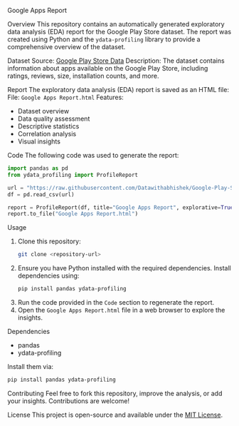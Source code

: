  Google Apps Report

 Overview
This repository contains an automatically generated exploratory data analysis (EDA) report for the Google Play Store dataset. The report was created using Python and the `ydata-profiling` library to provide a comprehensive overview of the dataset.

 Dataset
 Source: [Google Play Store Data](https://raw.githubusercontent.com/Datawithabhishek/Google-Play-Store-Data-Analysis/main/Play%20Store%20Data.csv)
Description: The dataset contains information about apps available on the Google Play Store, including ratings, reviews, size, installation counts, and more.

 Report
The exploratory data analysis (EDA) report is saved as an HTML file:
File: `Google Apps Report.html`
Features:
  - Dataset overview
  - Data quality assessment
  - Descriptive statistics
  - Correlation analysis
  - Visual insights

 Code
The following code was used to generate the report:

```python
import pandas as pd
from ydata_profiling import ProfileReport

url = "https://raw.githubusercontent.com/Datawithabhishek/Google-Play-Store-Data-Analysis/main/Play%20Store%20Data.csv"
df = pd.read_csv(url)

report = ProfileReport(df, title="Google Apps Report", explorative=True)
report.to_file("Google Apps Report.html")
```

 Usage
1. Clone this repository:
   ```bash
   git clone <repository-url>
   ```
2. Ensure you have Python installed with the required dependencies. Install dependencies using:
   ```bash
   pip install pandas ydata-profiling
   ```
3. Run the code provided in the `Code` section to regenerate the report.
4. Open the `Google Apps Report.html` file in a web browser to explore the insights.

 Dependencies
- pandas
- ydata-profiling

Install them via:
```bash
pip install pandas ydata-profiling
```

 Contributing
Feel free to fork this repository, improve the analysis, or add your insights. Contributions are welcome!

 License
This project is open-source and available under the [MIT License](LICENSE).



